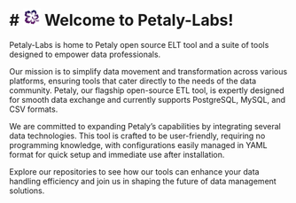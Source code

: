 # # ![](https://raw.githubusercontent.com/petaly-labs/petaly/main/images/logo/petaly_favicon_small.png) Welcome to Petaly-Labs! 

Petaly-Labs is home to Petaly open source ELT tool and a suite of tools designed to empower data professionals. 

Our mission is to simplify data movement and transformation across various platforms, ensuring tools that cater directly to the needs of the data community. Petaly, our flagship open-source ETL tool, is expertly designed for smooth data exchange and currently supports PostgreSQL, MySQL, and CSV formats. 

We are committed to expanding Petaly’s capabilities by integrating several data technologies. This tool is crafted to be user-friendly, requiring no programming knowledge, with configurations easily managed in YAML format for quick setup and immediate use after installation.

Explore our repositories to see how our tools can enhance your data handling efficiency and join us in shaping the future of data management solutions.
